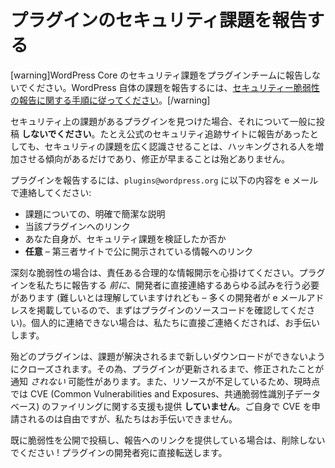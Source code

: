 <!-- 
# Reporting Plugin Security Issues
 -->
# プラグインのセキュリティ課題を報告する

<!-- 
[warning]Please do not report security issues with WordPress Core to the plugin team. To report an issue with WordPress itself, [follow the directions for reporting security vulnerabilities.](https://make.wordpress.org/core/handbook/testing/reporting-security-vulnerabilities/)[/warning]
 -->
[warning]WordPress Core のセキュリティ課題をプラグインチームに報告しないでください。WordPress 自体の課題を報告するには、[セキュリティー脆弱性の報告に関する手順に従ってください](https://make.wordpress.org/core/handbook/testing/reporting-security-vulnerabilities/)。[/warning]

<!-- 
If you find a plugin with a security issue, please **do not** post about it publicly anywhere. Even if there’s a report filed on one of the official security tracking sites, bringing more awareness to the security issue tends to increase people being hacked, and rarely speeds up the fixing.
 -->
セキュリティ上の課題があるプラグインを見つけた場合、それについて一般に投稿 **しないでください**。たとえ公式のセキュリティ追跡サイトに報告があったとしても、セキュリティの課題を広く認識させることは、ハッキングされる人を増加させる傾向があるだけであり、修正が早まることは殆どありません。

<!-- 
To report a plugin, please email `plugins@wordpress.org` with the following:
 -->
プラグインを報告するには、`plugins@wordpress.org` に以下の内容を e メールで連絡してください:

<!-- 
- a clear and concise description of the issue
- a link to the specific plugin
- whether or not you have validated the security issue yourself
- **optional** – links to any public disclosures on 3rd party sites
 -->
- 課題についての、明確で簡潔な説明
- 当該プラグインへのリンク
- あなた自身が、セキュリティ課題を検証したか否か
- **任意** – 第三者サイトで公に開示されている情報へのリンク

<!-- 
In the case of serious exploits, please keep in mind responsible and reasonable disclosure. Every attempt to contact the developer directly should be made _before_ you reported the plugin to us (though we understand this can be difficult – check in the source code of the plugin first, many developers list their emails). If you cannot contact them privately, please contact us directly and we’ll help out.
 -->
深刻な脆弱性の場合は、責任ある合理的な情報開示を心掛けてください。プラグインを私たちに報告する _前に_、開発者に直接連絡するあらゆる試みを行う必要があります (難しいとは理解していますけれども – 多くの開発者が e メールアドレスを掲載しているので、まずはプラグインのソースコードを確認してください)。個人的に連絡できない場合は、私たちに直接ご連絡くだされば、お手伝いします。

<!-- 
Most plugins are closed to prevent new downloads until the issue is resolved. As such, you may _not_ be alerted of a fix until the plugin is updated. We also **do not** provide assistance with filing CVEs at this time, due to a lack of resources. You’re welcome to do so on your own, but we cannot help you.
 -->
殆どのプラグインは、課題が解決されるまで新しいダウンロードができないようにクローズされます。その為、プラグインが更新されるまで、修正されたことが通知 _されない_ 可能性があります。また、リソースが不足しているため、現時点では CVE (Common Vulnerabilities and Exposures、共通脆弱性識別子データベース) のファイリングに関する支援も提供 **していません**。ご自身で CVE を申請されるのは自由ですが、私たちはお手伝いできません。

<!-- 
If you’ve already posted the vulnerability in public and provided a link to your report, please do not delete it! We will pass it on directly to the developers of the plugin.
 -->
既に脆弱性を公開で投稿し、報告へのリンクを提供している場合は、削除しないでください ! プラグインの開発者宛に直接転送します。